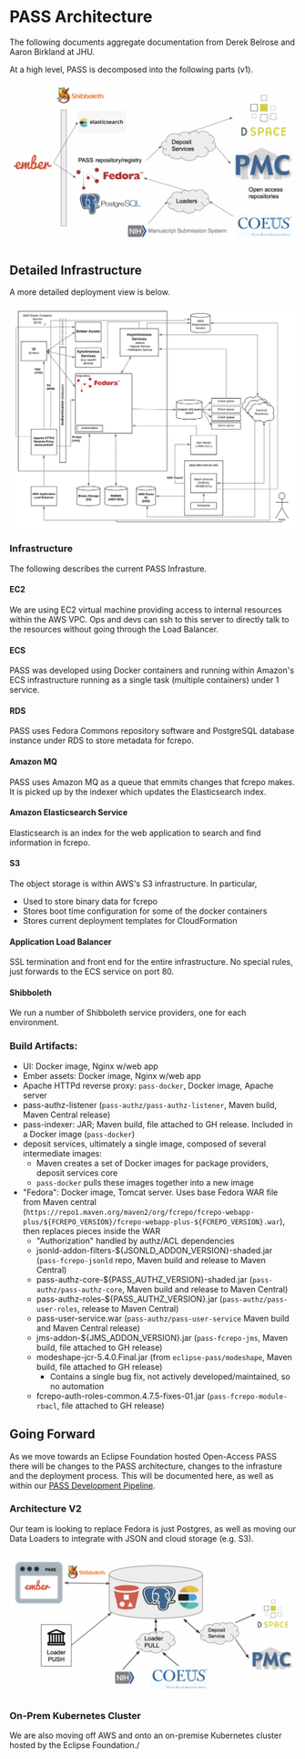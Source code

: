 # PASS Architecture

The following documents aggregate documentation from Derek Belrose and Aaron Birkland at JHU.

At a high level, PASS is decomposed into the following parts (v1).

![PASS Architecture V1](/docs/assets/architecture/overview_v1.png)

## Detailed Infrastructure

A more detailed deployment view is below.

![PASS Detailed Deployment](/docs/assets/architecture/detail_schematic.png)

### Infrastructure

The following describes the current PASS Infrasture.

#### EC2

We are using EC2 virtual machine providing access to internal resources within the AWS VPC. Ops and devs can ssh to this server to directly talk to the resources without going through the Load Balancer.

#### ECS

PASS was developed using Docker containers and running within Amazon's ECS infrastructure running as a single task (multiple containers) under 1 service.

#### RDS

PASS uses Fedora Commons repository software and PostgreSQL database instance under RDS to store metadata for fcrepo.

#### Amazon MQ

PASS uses Amazon MQ as a queue that emmits changes that fcrepo makes. It is picked up by the indexer which updates the Elasticsearch index.

#### Amazon Elasticsearch Service

Elasticsearch is an index for the web application to search and find information in fcrepo.

#### S3

The object storage is within AWS's S3 infrastructure.  In particular,

* Used to store binary data for fcrepo
* Stores boot time configuration for some of the docker containers
* Stores current deployment templates for CloudFormation

#### Application Load Balancer

SSL termination and front end for the entire infrastructure. No special rules, just forwards to the ECS service on port 80.

#### Shibboleth

We run a number of Shibboleth service providers, one for each environment.

### Build Artifacts:

* UI: Docker image, Nginx w/web app
* Ember assets: Docker image, Nginx w/web app
* Apache HTTPd reverse proxy: `pass-docker`, Docker image, Apache server
* pass-authz-listener (`pass-authz/pass-authz-listener`, Maven build, Maven Central release)
* pass-indexer: JAR; Maven build, file attached to GH release. Included in a Docker image (`pass-docker`)
* deposit services, ultimately a single image, composed of several intermediate images:
  * Maven creates a set of Docker images for package providers, deposit services core
  * `pass-docker` pulls these images together into a new image
* "Fedora": Docker image, Tomcat server. Uses base Fedora WAR file from Maven central (`https://repo1.maven.org/maven2/org/fcrepo/fcrepo-webapp-plus/${FCREPO_VERSION}/fcrepo-webapp-plus-${FCREPO_VERSION}.war`), then replaces pieces inside the WAR 
  * "Authorization" handled by authz/ACL dependencies
  * jsonld-addon-filters-${JSONLD_ADDON_VERSION}-shaded.jar (`pass-fcrepo-jsonld` repo, Maven build and release to Maven Central)
  * pass-authz-core-${PASS_AUTHZ_VERSION}-shaded.jar (`pass-authz/pass-authz-core`, Maven build and release to Maven Central)
  * pass-authz-roles-${PASS_AUTHZ_VERSION}.jar (`pass-authz/pass-user-roles`, release to Maven Central)
  * pass-user-service.war (`pass-authz/pass-user-service` Maven build and Maven Central release)
  * jms-addon-${JMS_ADDON_VERSION}.jar (`pass-fcrepo-jms`, Maven build, file attached to GH release)
  * modeshape-jcr-5.4.0.Final.jar (from `eclipse-pass/modeshape`, Maven build, file attached to GH release)
    - Contains a single bug fix, not actively developed/maintained, so no automation
  * fcrepo-auth-roles-common.4.7.5-fixes-01.jar (`pass-fcrepo-module-rbacl`, file attached to GH release)

## Going Forward

As we move towards an Eclipse Foundation hosted Open-Access PASS there will be
changes to the PASS architecture, changes to the infrasture and the
deployment process.   This will be documented here, as well as within our
[PASS Development Pipeline](/docs/deploy/pipeline.md).

### Architecture V2

Our team is looking to replace Fedora is just Postgres, as well
as moving our Data Loaders to integrate with JSON and cloud
storage (e.g. S3).

![PASS Architecture V2](/docs/assets/architecture/overview_v2.png)

### On-Prem Kubernetes Cluster

We are also moving off AWS and onto an on-premise Kubernetes cluster
hosted by the Eclipse Foundation./





